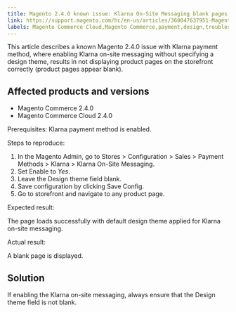 ```yaml
---
title: Magento 2.4.0 known issue: Klarna On-Site Messaging blank pages
link: https://support.magento.com/hc/en-us/articles/360047637951-Magento-2-4-0-known-issue-Klarna-On-Site-Messaging-blank-pages
labels: Magento Commerce Cloud,Magento Commerce,payment,design,troubleshooting,known issues,2.4.0,Klarna,on-site messaging
---
```


<p>This article describes a known Magento 2.4.0 issue with Klarna payment method, where enabling Klarna on-site messaging without specifying a design theme, results in not displaying product pages on the storefront correctly (product pages appear blank).</p>
<h2>Affected products and versions</h2>
<ul>
<li>Magento Commerce 2.4.0</li>
<li>Magento Commerce Cloud 2.4.0</li>
</ul>
<p>Prerequisites: Klarna payment method is enabled.</p>
<p>Steps to reproduce:</p>
<ol>
<li>In the Magento Admin, go to Stores &gt; Configuration &gt; Sales &gt; Payment Methods &gt; Klarna &gt; Klarna On-Site Messaging.</li>
<li>Set Enable to <em>Yes</em>.</li>
<li>Leave the Design theme field blank.</li>
<li>Save configuration by clicking Save Config.</li>
<li>Go to storefront and navigate to any product page.</li>
</ol>
<p>Expected result:</p>
<p>The page loads successfully with default design theme applied for Klarna on-site messaging.</p>
<p>Actual result:</p>
<p>A blank page is displayed.</p>
<h2>Solution</h2>
<p>If enabling the Klarna on-site messaging, always ensure that the Design theme field is not blank. </p>